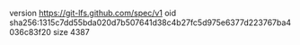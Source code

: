 version https://git-lfs.github.com/spec/v1
oid sha256:1315c7dd55bda020d7b507641d38c4b27fc5d975e6377d223767ba4036c83f20
size 4387
